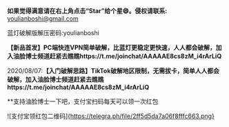 **如果觉得满意请在右上角点击“Star”给个星😄。侵权请联系:** youlianboshi@gmail.com

蓝灯破解版解压密码:youlianboshi

**【新品首发】PC端快连VPN简单破解，比蓝灯更稳定更快速，人人都会破解，加入油脸博士频道赶紧去瞧瞧https://t.me/joinchat/AAAAAE8cs8zM_i4rArLiQ**

2020/08/07:**【入门破解思路】TikTok破解地区限制，无需拔卡，简单人人都会破解，加入油脸博士频道赶紧去瞧瞧https://t.me/joinchat/AAAAAE8cs8zM_i4rArLiQ**




**支持油脸博士一下吧，支付宝扫码每天可以领一次红包

![支付宝领红包二维码]{https://telegra.ph/file/2ff5d5da7a06f8fffc663.png}
